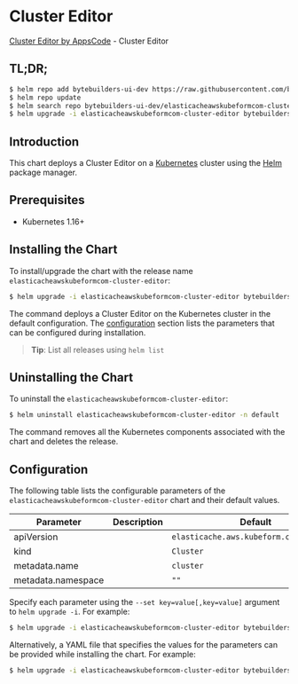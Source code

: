 # Cluster Editor

[Cluster Editor by AppsCode](https://byte.builders) - Cluster Editor

## TL;DR;

```bash
$ helm repo add bytebuilders-ui-dev https://raw.githubusercontent.com/bytebuilders/ui-wizards/
$ helm repo update
$ helm search repo bytebuilders-ui-dev/elasticacheawskubeformcom-cluster-editor --version=v0.4.17
$ helm upgrade -i elasticacheawskubeformcom-cluster-editor bytebuilders-ui-dev/elasticacheawskubeformcom-cluster-editor -n default --create-namespace --version=v0.4.17
```

## Introduction

This chart deploys a Cluster Editor on a [Kubernetes](http://kubernetes.io) cluster using the [Helm](https://helm.sh) package manager.

## Prerequisites

- Kubernetes 1.16+

## Installing the Chart

To install/upgrade the chart with the release name `elasticacheawskubeformcom-cluster-editor`:

```bash
$ helm upgrade -i elasticacheawskubeformcom-cluster-editor bytebuilders-ui-dev/elasticacheawskubeformcom-cluster-editor -n default --create-namespace --version=v0.4.17
```

The command deploys a Cluster Editor on the Kubernetes cluster in the default configuration. The [configuration](#configuration) section lists the parameters that can be configured during installation.

> **Tip**: List all releases using `helm list`

## Uninstalling the Chart

To uninstall the `elasticacheawskubeformcom-cluster-editor`:

```bash
$ helm uninstall elasticacheawskubeformcom-cluster-editor -n default
```

The command removes all the Kubernetes components associated with the chart and deletes the release.

## Configuration

The following table lists the configurable parameters of the `elasticacheawskubeformcom-cluster-editor` chart and their default values.

|     Parameter      | Description |                      Default                       |
|--------------------|-------------|----------------------------------------------------|
| apiVersion         |             | <code>elasticache.aws.kubeform.com/v1alpha1</code> |
| kind               |             | <code>Cluster</code>                               |
| metadata.name      |             | <code>cluster</code>                               |
| metadata.namespace |             | <code>""</code>                                    |


Specify each parameter using the `--set key=value[,key=value]` argument to `helm upgrade -i`. For example:

```bash
$ helm upgrade -i elasticacheawskubeformcom-cluster-editor bytebuilders-ui-dev/elasticacheawskubeformcom-cluster-editor -n default --create-namespace --version=v0.4.17 --set apiVersion=elasticache.aws.kubeform.com/v1alpha1
```

Alternatively, a YAML file that specifies the values for the parameters can be provided while
installing the chart. For example:

```bash
$ helm upgrade -i elasticacheawskubeformcom-cluster-editor bytebuilders-ui-dev/elasticacheawskubeformcom-cluster-editor -n default --create-namespace --version=v0.4.17 --values values.yaml
```
